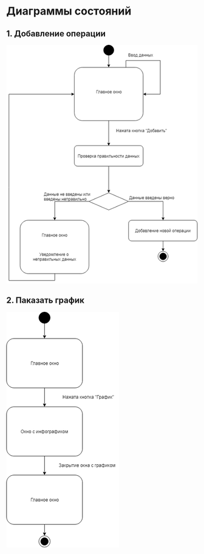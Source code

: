 # Диаграммы состояний
## 1. Добавление операции
![](https://github.com/DashKarn/MoneyManager/blob/master/Diagrams/State/Add.png)
## 2. Паказать график
![](https://github.com/DashKarn/MoneyManager/blob/master/Diagrams/State/Show.png)
